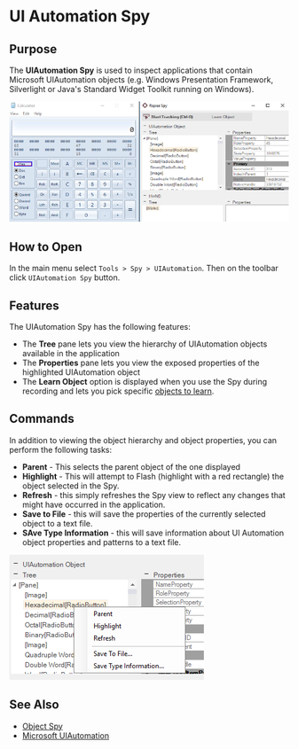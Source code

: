 # UI Automation Spy

## Purpose

The **UIAutomation Spy** is used to inspect applications that contain Microsoft UIAutomation objects (e.g. Windows Presentation Framework, Silverlight or Java's Standard Widget Toolkit running on Windows).

![spy_dialog_uiautomation_object](./img/object_spy_uiautomation1.png)

## How to Open

In the main menu select `Tools > Spy > UIAutomation`. Then on the toolbar click `UIAutomation Spy` button.

## Features

The UIAutomation Spy has the following features:

- The **Tree** pane lets you view the hierarchy of UIAutomation objects available in the application
- The **Properties** pane lets you view the exposed properties of the highlighted UIAutomation object
- The **Learn Object** option is displayed when you use the Spy during recording and lets you pick specific [objects to learn](learn_object.md).

## Commands

In addition to viewing the object hierarchy and object properties, you can perform the following tasks:

- **Parent** - This selects the parent object of the one displayed
- **Highlight** - This will attempt to Flash (highlight with a red rectangle) the object selected in the Spy.
- **Refresh** - this simply refreshes the Spy view to reflect any changes that might have occurred in the application.
- **Save to File** - this will save the properties of the currently selected object to a text file.
- **SAve Type Information** - this will save information about UI Automation object properties and patterns to a text file.

![spy_dialog_uiautomation_popup](./img/object_spy_uiautomation2.png)

## See Also

- [Object Spy](object_spy.md)
- [Microsoft UIAutomation](http://support.microsoft.com/kb/971513/)
